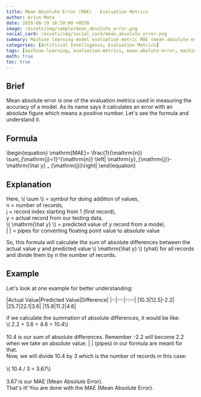```yaml
---
title: Mean Absolute Error (MAE) - Evaluation Metrics
author: Arjun Mota
date: 2020-08-19 16:50:00 +0530
image: /assets/img/sample/mean_absolute_error.png
social_card: /assets/img/social_card/mean_absolute_error.png
summary: Machine learning model evaluation metric MAE (mean absolute error) explanation, formula and usecases of it.
categories: [Artificial Intelligence, Evaluation Metrics]
tags: [machine-learning, evaluation-metrics, mean-abolute-error, machine-learning-glossary, regression-evaluation-metrics]
math: true
toc: true
---
```


## Brief

Mean absolute error is one of the evaluation metrics used in measuring the accuracy of a model. As its name says it calculates an error with an absolute figure which means a positive number. Let's see the formula and understand it.

## Formula

<span class="centered_equation">
\begin{equation}
\mathrm{MAE}= \frac{1}{\mathrm{n}} \sum_{\mathrm{j}=1}^{\mathrm{n}} \left| \mathrm{y}_{\mathrm{j}}-\mathrm{\hat y} _ {\mathrm{j}}\right|
\end{equation}
</span>

## Explanation

Here, <span class="inline_equation">\\( \sum \\)</span> = symbol for doing addition of values,<br/>
<span class="equation_variables">n = </span> number of records,<br/>
<span class="equation_variables">j = </span> record index starting from 1 (first record),<br/>
<span class="equation_variables">y = </span> actual record from our testing data,<br/>
<span class="inline_equation">\\( \mathrm{\hat y} \\)</span> = predicted value of y record from a model,<br/>
<span class="equation_variables">|   |</span> = pipes for converting floating point value to absolute value<br/>

So, this formula will calculate the sum of absolute differences between the actual value <span class="equation_variables">y</span> and predicted value <span class="inline_equation">\\( \mathrm{\hat y} \\)</span> (yhat) for all records and divide them by <span class="equation_variables">n</span> the number of records.

## Example

Let's look at one example for better understanding:

|Actual Value|Predicted Value|Difference|
|-:|--:|-:--|
|10.3|12.5|-2.2|
|25.7|22.1|3.6|
|15.8|11.2|4.6|

if we calculate the summation of absolute differences, it would be like:<br/>
<span class="inline_equation">\\( 2.2 + 3.6 + 4.6 = 10.4\\)</span>
<br/><br/>
10.4 is our sum of absolute differences. Remember -2.2 will become 2.2 when we take an absolute value. | | (pipes) in our formula are meant for that.<br/>
Now, we will divide 10.4 by 3 which is the number of records in this case:
<br/><br/><span class="inline_equation">\\( 10.4 / 3 = 3.67\\)</span><br/><br/>
3.67 is our MAE (Mean Absolute Error).
<br/>
That's it! You are done with the MAE (Mean Absolute Error).